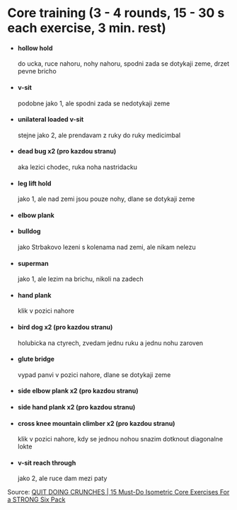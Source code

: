 # Core training (3 - 4 rounds, 15 - 30 s each exercise, 3 min. rest)
* #### hollow hold
  do ucka, ruce nahoru, nohy nahoru, spodni zada se dotykaji zeme, drzet pevne bricho
* #### v-sit
  podobne jako 1, ale spodni zada se nedotykaji zeme
* #### unilateral loaded v-sit
  stejne jako 2, ale prendavam z ruky do ruky medicimbal
* #### dead bug x2 (pro kazdou stranu)
  aka lezici chodec, ruka noha nastridacku
* #### leg lift hold
  jako 1, ale nad zemi jsou pouze nohy, dlane se dotykaji zeme
* #### elbow plank
* #### bulldog
  jako Strbakovo lezeni s kolenama nad zemi, ale nikam nelezu
* #### superman
  jako 1, ale lezim na brichu, nikoli na zadech
* #### hand plank
  klik v pozici nahore
* #### bird dog x2 (pro kazdou stranu)
  holubicka na ctyrech, zvedam jednu ruku a jednu nohu zaroven
* #### glute bridge
  vypad panvi v pozici nahore, dlane se dotykaji zeme
* #### side elbow plank x2 (pro kazdou stranu)
* #### side hand plank x2 (pro kazdou stranu)
* #### cross knee mountain climber x2 (pro kazdou stranu)
  klik v pozici nahore, kdy se jednou nohou snazim dotknout diagonalne lokte
* #### v-sit reach through
  jako 2, ale ruce dam mezi paty

Source: [QUIT DOING CRUNCHES | 15 Must-Do Isometric Core Exercises For a STRONG Six Pack](https://www.youtube.com/watch?v=oXH2aDh8F3s)
